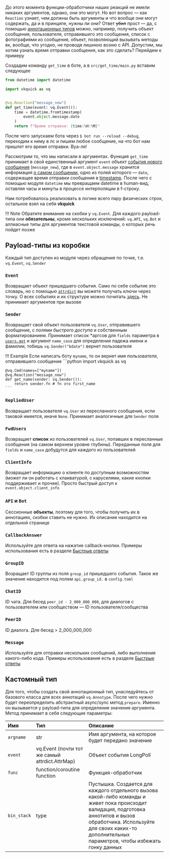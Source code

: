 До этого момента функции-обработчики наших реакций не имели никаких аргументов, однако, они это могут. Но вот вопрос — как `Reaction` узнает, чем должны быть аргументы и что вообще они могут содержать, да и в принципе, нужны ли они? Ответ ~~убил~~ прост — да, с помощью [аннотационных типов](https://www.python.org/dev/peps/pep-3107/) можно, например, получить объект сообщения, пользователя, отправившего это сообщения, список с фотографиями из сообщения, объект, позволяющий вызывать методы вк, вообще, что угодно, не проводя лишнюю возню с API. Допустим, мы хотим узнать время отправки сообщения, как это сделать? Перейдем к примеру

Создадим команду `get_time` в боте, а в `src/get_time/main.py` вставим следующее

```python
from datetime import datetime

import vkquick as vq


@vq.Reaction("message_new")
def get_time(event: vq.Event()):
    time = datetime.fromtimestamp(
        event.object.message.date
    )
    return f"Время отправки: {time:%H:%M}"
```

После чего запускаем бота через `$ bot run --reload --debug`, переходим к нему в лс и пишем любое сообщение, на что бот нам пришлет его время отправки. Вуа-ля!

Рассмотрим то, что мы написали в аргументах. Функция `get_time` принимает в свой единственный аргумент `event` объект [события нового сообщения](https://vk.com/dev/groups_events) (`message_new`), где в `event.object.message` хранится информация [о самом сообщении](https://vk.com/dev/objects/message), одно из полей которого — `date`, содержащее время отправки сообщения в [timestamp](https://ru.wikipedia.org/wiki/Unix-время). После чего с помощью модуля `datetime` мы превращаем datetime в human-вид, оставляя часы и минуты в процессе интерполяции в f-строку.

Нам потребовалось реализовать в логике всего пару физических строк, остальное взял на себя __vkquick__

!!! Note
    Обратите внимание на скобки у `vq.Event`. Для каждого payload-типа они __обязательны__, кроме нескольких исключений: `vq.API`, `vq.Bot` и аллиасные типы для аргументов текстовой команды, о которых речь пойдет позже

## Payload-типы из коробки
Каждый тип доступен из модуля через обращение по точке, т.е. `vq.Event`, `vq.Sender`

### `Event`
Возвращает объект пришедшего события. Само по себе событие это словарь, но с помощью [`attrdict`](https://pypi.org/project/attrdict/1.2.0/) вы можете получать ключи через точку. О всех событиях и их структуре можно почитать [здесь]((https://vk.com/dev/groups_events)). Не принимает аргументов при вызове

### `Sender`
Возвращает свой объект пользователя `vq.User`, отправившего сообщение, с _полями быстрого доступа_ и собственным форматированием. Принимает список \*аргсов для `fields` параметра в [`users.get`](https://vk.com/dev/users.get) и аргумент `name_case` для определения падежа имени и фамилии, тобишь `vq.Sender("bdate")` вернет пользователя

!!! Example
    Если написать боту `myname`, то он вернет имя пользователя, отправившего сообщение
    ```python
    import vkquick as vq


    @vq.Cmd(names=["myname"])
    @vq.Reaction("message_new")
    def get_name(sender: vq.Sender()):
        return sender.fn # fn это first_name
    ```

### `RepliedUser`
Возвращает пользователя `vq.User` из пересланного сообщения, если таковой имеется, иначе `None`. Принимает аналогичные для `Sender` поля

### `FwdUsers`
Возвращает __список__ из пользователей `vq.User`, попавших в пересланные сообщения (на самом верхнем уровне глубины). Переданные поля для `fields` и `name_case` добудутся для каждого из пользователей

### `ClientInfo`
Возвращает информацию о клиенте по доступным возможностям (может ли он работать с клаиватурой, с каруселями, какие кнопки поддерживает и прочее). Просто быстрый доступ к `event.object.client_info`

### `API` и `Bot`
Сессионные __объекты__, поэтому для того, чтобы получить их в аннотациях, скобки ставить не нужно. Их описание находится на отдельной странице

### `CallbackAnswer`
Используйте для ответа на нажатие callback-кнопки. Примеры использования есть в разделе [Быстрые ответы](quick-answers.md)

### `GroupID`
Возращает ID группы из поля `group_id` пришедшего события. Такое же значение находится под полем `api.group_id.` в `config.toml`

### `ChatID`
ID чата. Для бесед `peer_id - 2_000_000_000`, для диалогов с пользователем или сообществом — ID пользователя/сообщества

### `PeerID`
ID диалога. Для бесед > 2_000_000_000

### `Message`
Используйте для отправки нескольких сообщений, либо выполнения какого-либо кода. Примеры использования есть в разделе [Быстрые ответы](quick-answers.md)

## Кастомный тип
Для того, чтобы создать свой аннотационный тип, унаследуйтесь от базового класса для всех аннотаций `vq.Annotype`. После чего нужно будет переопределить абстрактный async/sync метод `prepare`. Именно он вызывается у payload-типа для определения значения аргумента. Метод принимает в себя следующие параметры:

Имя|Тип|Описание
:-|:-|:-
`argname`|str|Имя аргумента, на которое будет передано значение
`event`|vq.Event (почти тот же самый attrdict.AttrMap)|Объект события LongPoll
`func`|function/coroutine function|Функция-обработчик
`bin_stack`|type|Пустышка. Создается для каждого отдельного вызова какой-либо команды и живет пока происходит валидация, подготовка аннотипов и вызов обработчика. Используйте для своих каких-то дополнительных параметров, чтобы избежать гонку данных

